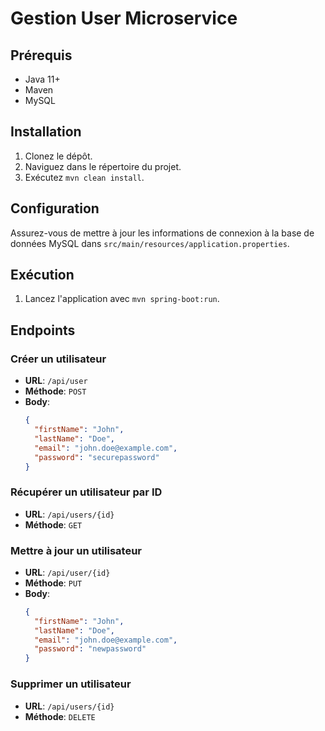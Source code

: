 # Gestion User Microservice

## Prérequis

- Java 11+
- Maven
- MySQL

## Installation

1. Clonez le dépôt.
2. Naviguez dans le répertoire du projet.
3. Exécutez `mvn clean install`.

## Configuration

Assurez-vous de mettre à jour les informations de connexion à la base de données MySQL dans `src/main/resources/application.properties`.

## Exécution

1. Lancez l'application avec `mvn spring-boot:run`.

## Endpoints

### Créer un utilisateur

- **URL**: `/api/user`
- **Méthode**: `POST`
- **Body**:
  ```json
  {
    "firstName": "John",
    "lastName": "Doe",
    "email": "john.doe@example.com",
    "password": "securepassword"
  }
  ```

### Récupérer un utilisateur par ID

- **URL**: `/api/users/{id}`
- **Méthode**: `GET`

### Mettre à jour un utilisateur

- **URL**: `/api/user/{id}`
- **Méthode**: `PUT`
- **Body**:
  ```json
  {
    "firstName": "John",
    "lastName": "Doe",
    "email": "john.doe@example.com",
    "password": "newpassword"
  }
  ```

### Supprimer un utilisateur

- **URL**: `/api/users/{id}`
- **Méthode**: `DELETE`

